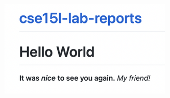 ![image](https://github.com/jhjulia/cse15l-lab-reports/blob/0a8cc2ceda4a48340085b21dd804274430f3b769/screenshot.png)